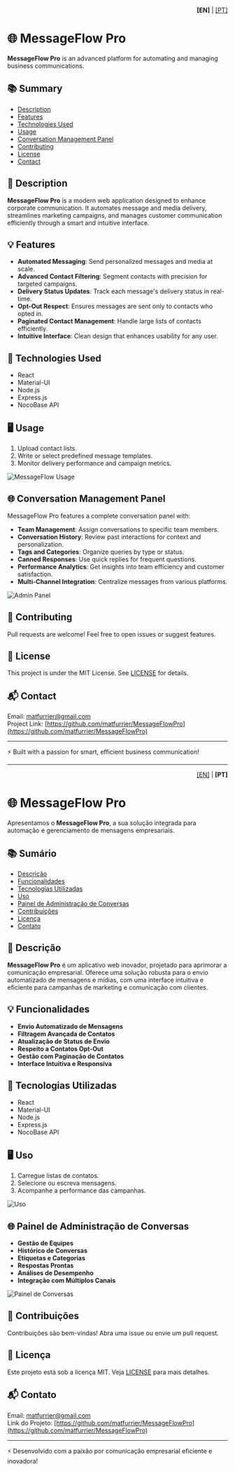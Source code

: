 <p align="right">
  <b>[EN]</b> | <a href="#pt-versão-em-português">[PT]</a>
</p>

# 🌐 MessageFlow Pro

**MessageFlow Pro** is an advanced platform for automating and managing business communications.

## 📚 Summary

- [Description](#description)
- [Features](#features)
- [Technologies Used](#technologies-used)
- [Usage](#usage)
- [Conversation Management Panel](#conversation-management-panel)
- [Contributing](#contributing)
- [License](#license)
- [Contact](#contact)

## 🌟 Description

**MessageFlow Pro** is a modern web application designed to enhance corporate communication. It automates message and media delivery, streamlines marketing campaigns, and manages customer communication efficiently through a smart and intuitive interface.

## 💡 Features

- **Automated Messaging**: Send personalized messages and media at scale.
- **Advanced Contact Filtering**: Segment contacts with precision for targeted campaigns.
- **Delivery Status Updates**: Track each message's delivery status in real-time.
- **Opt-Out Respect**: Ensures messages are sent only to contacts who opted in.
- **Paginated Contact Management**: Handle large lists of contacts efficiently.
- **Intuitive Interface**: Clean design that enhances usability for any user.

## 🚀 Technologies Used

- React  
- Material-UI  
- Node.js  
- Express.js  
- NocoBase API  

## 🖥 Usage

1. Upload contact lists.
2. Write or select predefined message templates.
3. Monitor delivery performance and campaign metrics.

![MessageFlow Usage](https://github.com/matfurrier/MessageFlowPro/assets/30526394/ee2b4f90-060c-4e9c-9244-fdc82aabafd8)

## 🌐 Conversation Management Panel

MessageFlow Pro features a complete conversation panel with:

- **Team Management**: Assign conversations to specific team members.
- **Conversation History**: Review past interactions for context and personalization.
- **Tags and Categories**: Organize queries by type or status.
- **Canned Responses**: Use quick replies for frequent questions.
- **Performance Analytics**: Get insights into team efficiency and customer satisfaction.
- **Multi-Channel Integration**: Centralize messages from various platforms.

![Admin Panel](https://github.com/matfurrier/MessageFlowPro/assets/30526394/e9341fc8-787d-497f-b8ce-90d44f487142)

## 🤝 Contributing

Pull requests are welcome! Feel free to open issues or suggest features.

## 📄 License

This project is under the MIT License. See [LICENSE](LICENSE.md) for details.

## 📬 Contact

Email: [matfurrier@gmail.com](mailto:matfurrier@gmail.com)  
Project Link: [https://github.com/matfurrier/MessageFlowPro](https://github.com/matfurrier/MessageFlowPro)

---

⚡ Built with a passion for smart, efficient business communication!

---

<a id="pt-versão-em-português"></a>
<p align="right">
  <a href="#">[EN]</a> | <b>[PT]</b>
</p>

# 🌐 MessageFlow Pro

Apresentamos o **MessageFlow Pro**, a sua solução integrada para automação e gerenciamento de mensagens empresariais.

## 📚 Sumário

- [Descrição](#descrição)
- [Funcionalidades](#funcionalidades)
- [Tecnologias Utilizadas](#tecnologias-utilizadas)
- [Uso](#uso)
- [Painel de Administração de Conversas](#painel-de-administração-de-conversas)
- [Contribuições](#contribuições)
- [Licença](#licença)
- [Contato](#contato)

## 🌟 Descrição

**MessageFlow Pro** é um aplicativo web inovador, projetado para aprimorar a comunicação empresarial. Oferece uma solução robusta para o envio automatizado de mensagens e mídias, com uma interface intuitiva e eficiente para campanhas de marketing e comunicação com clientes.

## 💡 Funcionalidades

- **Envio Automatizado de Mensagens**
- **Filtragem Avançada de Contatos**
- **Atualização de Status de Envio**
- **Respeito a Contatos Opt-Out**
- **Gestão com Paginação de Contatos**
- **Interface Intuitiva e Responsiva**

## 🚀 Tecnologias Utilizadas

- React  
- Material-UI  
- Node.js  
- Express.js  
- NocoBase API  

## 🖥 Uso

1. Carregue listas de contatos.  
2. Selecione ou escreva mensagens.  
3. Acompanhe a performance das campanhas.

![Uso](https://github.com/matfurrier/MessageFlowPro/assets/30526394/ee2b4f90-060c-4e9c-9244-fdc82aabafd8)

## 🌐 Painel de Administração de Conversas

- **Gestão de Equipes**
- **Histórico de Conversas**
- **Etiquetas e Categorias**
- **Respostas Prontas**
- **Análises de Desempenho**
- **Integração com Múltiplos Canais**

![Painel de Conversas](https://github.com/matfurrier/MessageFlowPro/assets/30526394/e9341fc8-787d-497f-b8ce-90d44f487142)

## 🤝 Contribuições

Contribuições são bem-vindas! Abra uma issue ou envie um pull request.

## 📄 Licença

Este projeto está sob a licença MIT. Veja [LICENSE](LICENSE.md) para mais detalhes.

## 📬 Contato

Email: [matfurrier@gmail.com](mailto:matfurrier@gmail.com)  
Link do Projeto: [https://github.com/matfurrier/MessageFlowPro](https://github.com/matfurrier/MessageFlowPro)

---

⚡ Desenvolvido com a paixão por comunicação empresarial eficiente e inovadora!
